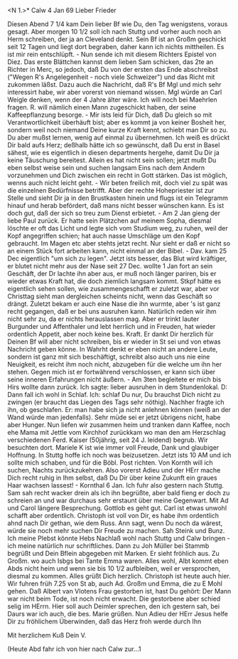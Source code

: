 <N 1.>* Calw 4 Jan 69
Lieber Frieder

Diesen Abend 7 1/4 kam Dein lieber Bf wie Du, den Tag wenigstens, voraus gesagt. Aber morgen 10 1/2 soll ich nach Stuttg und vorher auch noch an Herm schreiben, der ja an Cleveland denkt. Sein Bf ist an Großm geschickt seit 12 Tagen und liegt dort begraben, daher kann ich nichts mittheilen. Es ist mir rein entschlüpft. - Nun sende ich mit diesem Richters Epistel von Diez. Das erste Blättchen kannst dem lieben Sam schicken, das 2te an Richter in Merc, so jedoch, daß Du von der ersten das Ende abschreibst ("Wegen R's Angelegenheit - noch viele Schweizer") und das Richt mit zukommen läßst. Dazu auch die Nachricht, daß R's Bf Mgl und mich sehr interessirt habe, wir aber vorerst von niemand wissen. Mgl würde an Carl Weigle denken, wenn der 4 Jahre älter wäre. Ich will noch bei Maehrlen fragen. R. will nämlich einen Mann zugeschickt haben, der seine Kaffeepflanzung besorge. - Mir ists leid für Dich, daß Du gleich so mit Verantwortlichkeit überhäuft bist; aber es kommt ja von keiner Bosheit her, sondern weil noch niemand Deine kurze Kraft kennt, schiebt man Dir so zu. Du aber mußst lernen, wenig auf einmal zu übernehmen. Ich weiß es drückt Dir bald aufs Herz; deßhalb hätte ich so gewünscht, daß Du erst in Basel sähest, wie es eigentlich in diesen departments hergehe, damit Du Dir ja keine Täuschung bereitest. Allein es hat nicht sein sollen; jetzt mußt Du eben selbst weise sein und suchen langsam Eins nach dem Andern vorzunehmen und Dich zwischen ein recht in Gott stärken. Das ist möglich, wenns auch nicht leicht geht. - Wir beten freilich mit, doch viel zu spät was die einzelnen Bedürfnisse betrifft. Aber der rechte Hohepriester ist zur Stelle und sieht Dir ja in den Brustkasten hinein und flugs ist ein Telegramm hinauf und herab befördert, daß mans nicht besser wünschen kann. Es ist doch gut, daß der sich so treu zum Dienst erbietet. - Am 2 Jan gieng der liebe Paul zurück. Er hatte sein Plätzchen auf meinem Sopha, diesmal löschte er oft das Licht und legte sich vom Studium weg, zu ruhen, weil der Kopf angegriffen schien; hat auch nasse Umschläge um den Kopf gebraucht. Im Magen etc aber stehts jetzt recht. Nur sieht er daß er nicht so an einem Stück fort arbeiten kann, nicht einmal an der Bibel. - Dav. kam 25 Dec eigentlich "um sich zu legen". Jetzt ists besser, das Blut wird kräftiger, er blutet nicht mehr aus der Nase seit 27 Dec. wollte 1 Jan fort an sein Geschäft, der Dr lachte ihn aber aus, er muß noch länger pariren, bis er wieder etwas Kraft hat, die doch ziemlich langsam kommt. Stkpf hätte es eigentlich sehen sollen, wie zusammengeschafft er zuletzt war, aber vor Christtag sieht man dergleichen scheints nicht, wenn das Geschäft so drängt. Zuletzt bekam er auch eine Nase die ihn wurmte, aber 's ist ganz recht gegangen, daß er bei uns ausruhen kann. Natürlich reden wir ihm nicht sehr zu, da er nichts herauslassen mag. Aber er trinkt lauter Burgunder und Affenthaler und lebt herrlich und in Freuden, hat wieder ordentlich Appetit, aber noch keine bes. Kraft. Er dankt Dir herzlich für Deinen Bf will aber nicht schreiben, bis er wieder in St sei und von etwas Nachricht geben könne. In Wahrht denkt er eben nicht an andere Leute, sondern ist ganz mit sich beschäftigt, schreibt also auch uns nie eine Neuigkeit, es reicht ihm noch nicht, abzugeben für die welche um ihn her stehen. Gegen mich ist er fortwährend verschlossen, er kann sich über seine inneren Erfahrungen nicht äußern. - Am 3ten begleitete er mich bis Hirs wollte dann zurück. Ich sagte: lieber ausruhen in dem Stundenlokal. D: Dann fall ich wohl in Schlaf. Ich: schlaf Du nur, Du brauchst Dich nicht zu zwingen (er braucht das Liegen des Tags sehr nöthig). Nachher fragte ich ihn, ob geschlafen. Er: man habe sich ja nicht anlehnen können (weiß an der Wand würde man jedenfalls). Sehr müde sei er jetzt übrigens nicht, habe aber Hunger. Nun liefen wir zusammen heim und tranken dann Kaffee, noch ehe Mama mit Jettle vom Kirchhof zurückkam wo man den am Herzschlag verschiedenen Ferd. Kaiser (50jährig, seit 24 J. leidend) begrub. Wir besuchten dort. Mariele K ist wie immer voll Freude, Dank und glaubiger Hoffnung. 
In Stuttg hoffe ich noch was beizusetzen. Jetzt ists 10 AM und ich sollte mich schaben, und für die Böbl. Post richten. Von Kornth will ich suchen, Nachts zurückzukehren. Also vorerst Adieu und der HErr mache Dich recht ruhig in Ihm selbst, daß Du Dir über keine Zukunft ein graues Haar wachsen lassest! - Kornthal 6 Jan. Ich fuhr also gestern nach Stuttg. Sam sah recht wacker drein als ich ihn begrüßte, aber bald fieng er doch zu schreien an und war durchaus sehr erstaunt über meine Gegenwart. Mit Ad und Carol längere Besprechung. Gottlob es geht gut. Carl ist etwas unwohl schafft aber ordentlich. Christoph ist voll von Dir, es habe ihm ordentlich ahnd nach Dir gethan, wie dem Russ. Ann sagt, wenn Du noch da wärest, würde sie noch mehr suchen Dir Freude zu machen. Sah Steink und Bunz. Ich meine Plebst könnte Hebs Nachlaß wohl nach Stuttg und Calw bringen - ich meine natürlich nur schriftliches. Dann zu Joh Müller bei Stammb begrüßt und Dein Bflein abgegeben mit Marken. Er sieht fröhlich aus. Zu Großm. wo auch Isbgs bei Tante Emma waren. Alles wohl, Albt kommt eben Abds nicht heim und wenn sie bis 10 1/2 aufbleiben, weil er versprochen, diesmal zu kommen. Alles grüßt Dich herzlich. Christoph ist heute auch hier. Wir fuhren früh 7.25 von St ab, auch Ad. Großm und Emma, die zu E Mohl gehen. Daß Albert van Vlotens Frau gestorben ist, hast Du gehört: Der Mann war nicht beim Tode, ist noch nicht erwacht. Die gestorbene aber schied selig im HErrn. Hier soll auch Deimler sprechen, den ich gestern sah, bei Daurs war ich auch, die bes. Marie grüßen. Nun Adieu der HErr Jesus helfe Dir zu fröhlichem Überwinden, daß das Herz froh werde durch Ihn

 Mit herzlichem Kuß
 Dein V.

(Heute Abd fahr ich von hier nach Calw zur...1
